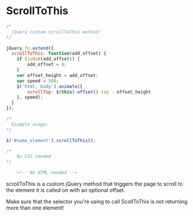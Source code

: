 # ScrollToThis

```javascript
/*
  jQuery custom scrollToThis method:
*/

jQuery.fn.extend({
  scrollToThis: function(add_offset) {
    if (isNaN(add_offset)) {
        add_offset = 0;
    }
    var offset_height = add_offset;
    var speed = 500;
    $('html, body').animate({
        scrollTop: $(this).offset().top - offset_height
    }, speed);
  }
});

/*
  Example usage:
*/

$('#some_element').scrollToThis();
```

```css
/*
    No CSS needed
*/
```

```html
    <!-- No HTML needed -->
```

scrollToThis is a custom jQuery method that triggers the page to scroll to the element it is called on with an optional offset.

<aside class="warning">Make sure that the selector you're using to call ScollToThis is not returning more than one element!</aside>


